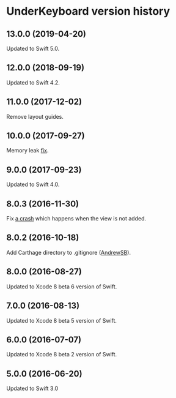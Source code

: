 # UnderKeyboard version history

## 13.0.0 (2019-04-20)

Updated to Swift 5.0.


## 12.0.0 (2018-09-19)

Updated to Swift 4.2.


## 11.0.0 (2017-12-02)

Remove layout guides.


## 10.0.0 (2017-09-27)

Memory leak [fix](https://github.com/evgenyneu/UnderKeyboard/pull/11).


## 9.0.0 (2017-09-23)

Updated to Swift 4.0.

## 8.0.3 (2016-11-30)

Fix [a crash](https://github.com/marketplacer/UnderKeyboard/issues/7) which happens when the view is not added.

## 8.0.2 (2016-10-18)

Add Carthage directory to .gitignore ([AndrewSB](https://github.com/AndrewSB)).

## 8.0.0 (2016-08-27)

Updated to Xcode 8 beta 6 version of Swift.

## 7.0.0 (2016-08-13)

Updated to Xcode 8 beta 5 version of Swift.

## 6.0.0 (2016-07-07)

Updated to Xcode 8 beta 2 version of Swift.

## 5.0.0 (2016-06-20)

Updated to Swift 3.0